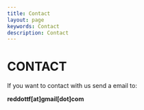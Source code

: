 ```yaml
---
title: Contact
layout: page
keywords: Contact
description: Contact
---
```


# CONTACT 
If you want to contact with us send a email to:

<b>reddottf<span class="big bg">[at]</span>gmail[dot]com</b>